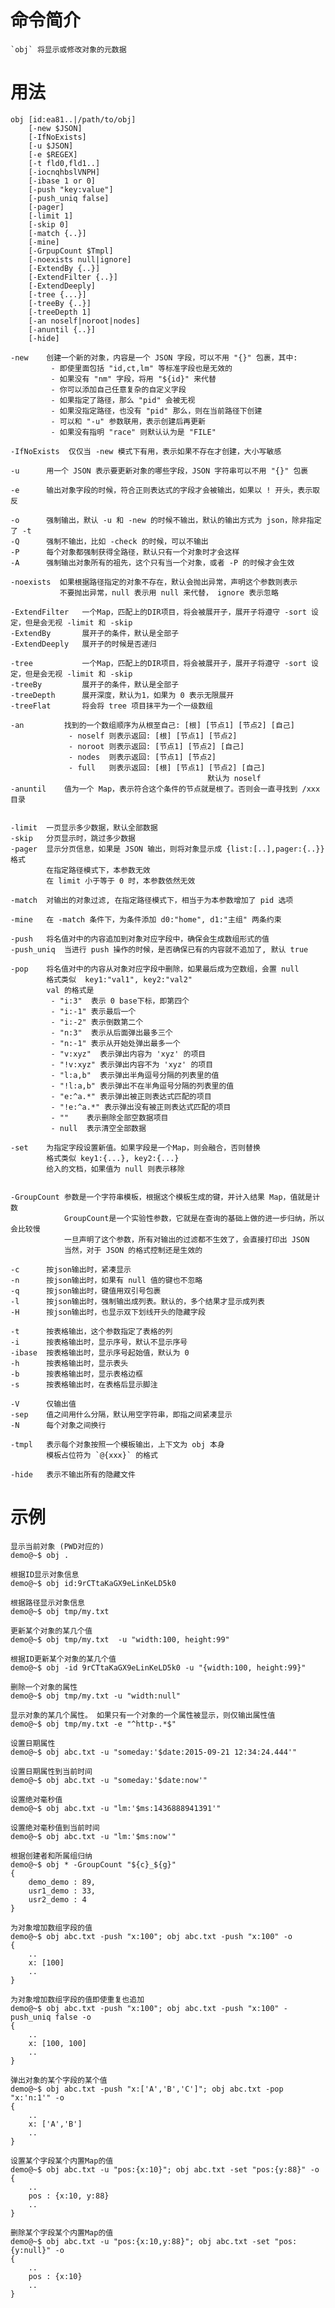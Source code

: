 # 命令简介 

    `obj` 将显示或修改对象的元数据

# 用法

    obj [id:ea81..|/path/to/obj]
        [-new $JSON] 
        [-IfNoExists]
        [-u $JSON] 
        [-e $REGEX] 
        [-t fld0,fld1..]
        [-iocnqhbslVNPH]
        [-ibase 1 or 0]
        [-push "key:value"]
        [-push_uniq false]
        [-pager]
        [-limit 1]
        [-skip 0]
        [-match {..}]
        [-mine]
        [-GrpupCount $Tmpl]
        [-noexists null|ignore]
        [-ExtendBy {..}]
        [-ExtendFilter {..}]
        [-ExtendDeeply]
        [-tree {...}]
        [-treeBy {..}]
        [-treeDepth 1]
        [-an noself|noroot|nodes]
        [-anuntil {..}]
        [-hide]
    
    -new    创建一个新的对象，内容是一个 JSON 字段，可以不用 "{}" 包裹，其中:
             - 即使里面包括 "id,ct,lm" 等标准字段也是无效的
             - 如果没有 "nm" 字段，将用 "${id}" 来代替
             - 你可以添加自己任意复杂的自定义字段
             - 如果指定了路径，那么 "pid" 会被无视
             - 如果没指定路径，也没有 "pid" 那么，则在当前路径下创建
             - 可以和 "-u" 参数联用，表示创建后再更新
             - 如果没有指明 "race" 则默认认为是 "FILE"
             
    -IfNoExists  仅仅当 -new 模式下有用，表示如果不存在才创建，大小写敏感
    
    -u      用一个 JSON 表示要更新对象的哪些字段，JSON 字符串可以不用 "{}" 包裹
    
    -e      输出对象字段的时候，符合正则表达式的字段才会被输出，如果以 ! 开头，表示取反
    
    -o      强制输出，默认 -u 和 -new 的时候不输出，默认的输出方式为 json，除非指定了 -t
    -Q      强制不输出，比如 -check 的时候，可以不输出
    -P      每个对象都强制获得全路径，默认只有一个对象时才会这样
    -A      强制输出对象所有的祖先，这个只有当一个对象，或者 -P 的时候才会生效
    
    -noexists  如果根据路径指定的对象不存在，默认会抛出异常，声明这个参数则表示
               不要抛出异常，null 表示用 null 来代替， ignore 表示忽略
    
    -ExtendFilter   一个Map，匹配上的DIR项目，将会被展开子，展开子将遵守 -sort 设定，但是会无视 -limit 和 -skip
    -ExtendBy       展开子的条件，默认是全部子
    -ExtendDeeply   展开子的时候是否递归
    
    -tree           一个Map，匹配上的DIR项目，将会被展开子，展开子将遵守 -sort 设定，但是会无视 -limit 和 -skip
    -treeBy         展开子的条件，默认是全部子
    -treeDepth      展开深度，默认为1，如果为 0 表示无限展开
    -treeFlat       将会将 tree 项目抹平为一个一级数组 
    
    -an         找到的一个数组顺序为从根至自己: [根] [节点1] [节点2] [自己]
                 - noself 则表示返回: [根] [节点1] [节点2]
                 - noroot 则表示返回: [节点1] [节点2] [自己]
                 - nodes  则表示返回: [节点1] [节点2]
                 - full   则表示返回: [根] [节点1] [节点2] [自己]
                                                默认为 noself
    -anuntil    值为一个 Map，表示符合这个条件的节点就是根了。否则会一直寻找到 /xxx 目录
    
    
    -limit  一页显示多少数据，默认全部数据
    -skip   分页显示时，跳过多少数据
    -pager  显示分页信息，如果是 JSON 输出，则将对象显示成 {list:[..],pager:{..}} 格式
            在指定路径模式下，本参数无效
            在 limit 小于等于 0 时，本参数依然无效
            
    -match  对输出的对象过滤, 在指定路径模式下，相当于为本参数增加了 pid 选项
    
    -mine   在 -match 条件下，为条件添加 d0:"home", d1:"主组" 两条约束
    
    -push   将名值对中的内容追加到对象对应字段中，确保会生成数组形式的值
    -push_uniq  当进行 push 操作的时候，是否确保已有的内容就不追加了, 默认 true
    
    -pop    将名值对中的内容从对象对应字段中删除，如果最后成为空数组，会置 null
            格式类似  key1:"val1", key2:"val2"
            val 的格式是
             - "i:3"  表示 0 base下标，即第四个
             - "i:-1" 表示最后一个
             - "i:-2" 表示倒数第二个
             - "n:3"  表示从后面弹出最多三个
             - "n:-1" 表示从开始处弹出最多一个
             - "v:xyz"  表示弹出内容为 'xyz' 的项目
             - "!v:xyz" 表示弹出内容不为 'xyz' 的项目
             - "l:a,b"  表示弹出半角逗号分隔的列表里的值
             - "!l:a,b" 表示弹出不在半角逗号分隔的列表里的值
             - "e:^a.*" 表示弹出被正则表达式匹配的项目
             - "!e:^a.*" 表示弹出没有被正则表达式匹配的项目
             - ""    表示删除全部空数据项目
             - null  表示清空全部数据

    -set    为指定字段设置新值。如果字段是一个Map，则会融合，否则替换
            格式类似 key1:{...}, key2:{...}
            给入的文档，如果值为 null 则表示移除
    
             
    -GroupCount 参数是一个字符串模板，根据这个模板生成的键，并计入结果 Map，值就是计数
                GroupCount是一个实验性参数，它就是在查询的基础上做的进一步归纳，所以会比较慢
                一旦声明了这个参数，所有对输出的过滤都不生效了，会直接打印出 JSON 
                当然，对于 JSON 的格式控制还是生效的
    
    -c      按json输出时，紧凑显示
    -n      按json输出时，如果有 null 值的键也不忽略
    -q      按json输出时，键值用双引号包裹
    -l      按json输出时，强制输出成列表。默认的，多个结果才显示成列表
    -H      按json输出时，也显示双下划线开头的隐藏字段
    
    -t      按表格输出，这个参数指定了表格的列
    -i      按表格输出时，显示序号，默认不显示序号
    -ibase  按表格输出时，显示序号起始值，默认为 0
    -h      按表格输出时，显示表头
    -b      按表格输出时，显示表格边框
    -s      按表格输出时，在表格后显示脚注
    
    -V      仅输出值
    -sep    值之间用什么分隔，默认用空字符串，即指之间紧凑显示
    -N      每个对象之间换行
        
    -tmpl   表示每个对象按照一个模板输出，上下文为 obj 本身
            模板占位符为 `@{xxx}` 的格式
    
    -hide   表示不输出所有的隐藏文件
    
# 示例

    显示当前对象 (PWD对应的)
    demo@~$ obj .
    
    根据ID显示对象信息
    demo@~$ obj id:9rCTtaKaGX9eLinKeLD5k0
    
    根据路径显示对象信息
    demo@~$ obj tmp/my.txt
    
    更新某个对象的某几个值
    demo@~$ obj tmp/my.txt  -u "width:100, height:99"
    
    根据ID更新某个对象的某几个值
    demo@~$ obj -id 9rCTtaKaGX9eLinKeLD5k0 -u "{width:100, height:99}"
    
    删除一个对象的属性
    demo@~$ obj tmp/my.txt -u "width:null"
    
    显示对象的某几个属性。 如果只有一个对象的一个属性被显示，则仅输出属性值
    demo@~$ obj tmp/my.txt -e "^http-.*$"
    
    设置日期属性
    demo@~$ obj abc.txt -u "someday:'$date:2015-09-21 12:34:24.444'"
    
    设置日期属性到当前时间
    demo@~$ obj abc.txt -u "someday:'$date:now'"
    
    设置绝对毫秒值
    demo@~$ obj abc.txt -u "lm:'$ms:1436888941391'"
    
    设置绝对毫秒值到当前时间
    demo@~$ obj abc.txt -u "lm:'$ms:now'"
    
    根据创建者和所属组归纳
    demo@~$ obj * -GroupCount "${c}_${g}"
    {
        demo_demo : 89,
        usr1_demo : 33,
        usr2_demo : 4
    }
    
    为对象增加数组字段的值
    demo@~$ obj abc.txt -push "x:100"; obj abc.txt -push "x:100" -o
    {
        ..
        x: [100]
        ..
    }
    
    为对象增加数组字段的值即使重复也追加
    demo@~$ obj abc.txt -push "x:100"; obj abc.txt -push "x:100" -push_uniq false -o
    {
        ..
        x: [100, 100]
        ..
    }
    
    弹出对象的某个字段的某个值
    demo@~$ obj abc.txt -push "x:['A','B','C']"; obj abc.txt -pop "x:'n:1'" -o
    {
        ..
        x: ['A','B']
        ..
    }
    
    设置某个字段某个内置Map的值
    demo@~$ obj abc.txt -u "pos:{x:10}"; obj abc.txt -set "pos:{y:88}" -o
    {
        ..
        pos : {x:10, y:88}
        ..
    }
    
    删除某个字段某个内置Map的值
    demo@~$ obj abc.txt -u "pos:{x:10,y:88}"; obj abc.txt -set "pos:{y:null}" -o
    {
        ..
        pos : {x:10}
        ..
    }
    
    
    
    
